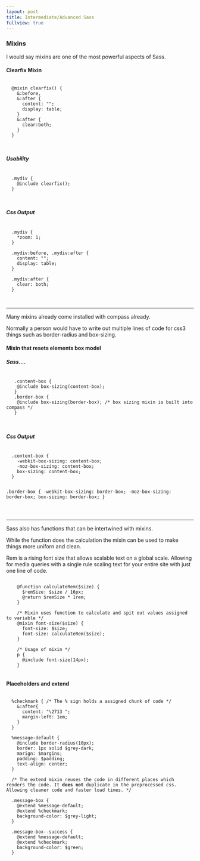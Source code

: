 ```yaml
---
layout: post
title: Intermediate/Advanced Sass
fullview: true
---
```


<h3>Mixins</h3>

I would say mixins are one of the most powerful aspects of Sass.

<h4>Clearfix Mixin</h5>

<pre class="prettyprint lang-scss"><code>
  @mixin clearfix() {
    &:before,
    &:after {
      content: "";
      display: table;
    }
    &:after {
      clear:both;
    }
  }


</code></pre>

<h5>Usability</h5>

<pre class="prettyprint lang-scss"><code>
  .mydiv {
    @include clearfix();
  }


</code></pre>

<h5>Css Output</h5>

<pre class="prettyprint lang-scss"><code>
  .mydiv {
    *zoom: 1;
  }

  .mydiv:before, .mydiv:after {
    content: "";
    display: table;
  }

  .mydiv:after {
    clear: both;
  }


</code></pre>

<hr>

Many mixins already come installed with compass already.

Normally a person would have to write out multiple lines of code for css3
things such as border-radius and box-sizing.

<h4>Mixin that resets elements box model</h4>
<h5>Sass....</h5>
<pre class="prettyprint lang-scss"><code>
   .content-box {
    @include box-sizing(content-box);
   }
   .border-box {
    @include box-sizing(border-box); /* box sizing mixin is built into compass */
   }


</code></pre>

<h5>Css Output</h5>
<pre class="prettyprint lang-scss"><code>
  .content-box {
    -webkit-box-sizing: content-box;
    -moz-box-sizing: content-box;
    box-sizing: content-box;
  }

  .border-box {
    -webkit-box-sizing: border-box;
    -moz-box-sizing: border-box;
    box-sizing: border-box;
  }


</code></pre>

<hr>

Sass also has functions that can be intertwined with mixins.

While the function does the calculation the mixin can be used to make things more uniforn and clean.

Rem is a rising font size that allows scalable text on a global scale. Allowing for media queries with a single rule scaling text for your entire site with just one line of code.

<pre class="prettyprint lang-sass"><code>
    @function calculateRem($size) {
      $remSize: $size / 16px;
      @return $remSize * 1rem;
    }

    /* Mixin uses function to calculate and spit out values assigned to variable */
    @mixin font-size($size) {
      font-size: $size;
      font-size: calculateRem($size);
    }

    /* Usage of mixin */
    p {
      @include font-size(14px);
    }

</code></pre>

<h4>Placeholders and extend</h4>

<pre class="prettyprint lang-sass"><code>
  %checkmark { /* The % sign holds a assigned chunk of code */
    &:after{
      content: "\2713 ";
      margin-left: 1em;
    }
  }

  %message-default {
    @include border-radius(10px);
    border: 1px solid $grey-dark;
    marign: $margins;
    padding: $padding;
    text-align: center;
  }

  /* The extend mixin reuses the code in different places which renders the code. It <b>does not</b> duplicate in the preprocessed css. Allowing cleaner code and faster load times. */

  .message-box {
    @extend %message-default;
    @extend %checkmark;
    background-color: $grey-light;
  }

  .message-box--success {
    @extend %message-default;
    @extend %checkmark;
    background-color: $green;
  }


</code></pre>


